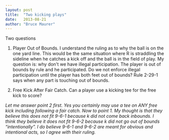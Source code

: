 ```yaml
---
layout: post
title:  "Two kicking plays"
date:   2013-08-21
author: "Bruce Maurer"
---
```


Two questions

1. Player Out of Bounds. I understand the ruling as to why the ball is on the
   one yard line. This would be the same situation where R is straddling the
sideline when he catches a kick off and the ball is in the field of play. My
question is: why don't we have illegal participation. The player is out of
bounds by rule and he participated. Do we not enforce illegal participation
until the player has both feet out of bounds? Rule 2-29-1 says when any part is
touching out of bounds.

2. Free Kick After Fair Catch. Can a player use a kicking tee for the free kick
   to score?

*Let me answer point 2 first. Yes you certainly may use a tee on ANY free kick
including following a fair catch. Now to point 1. My thought is that they
believe this does not fit 9-6-1 because k did not come back inbounds. I think
they believe it does not fit 9-6-2 because k did not go out of bounds
“intentionally”. I do believe 9-6-1 and 9-6-2 are meant for obvious and
intentional acts, so I agree with their ruling.*
